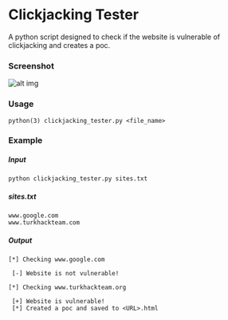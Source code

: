 # Clickjacking Tester

A python script designed to check if the website is vulnerable of clickjacking and creates a poc.

### Screenshot
![alt img](https://github.com/nig/Clickjacking-Tester/blob/master/ss.PNG)

### Usage

```
python(3) clickjacking_tester.py <file_name>
```

### Example

##### Input

```
python clickjacking_tester.py sites.txt
```

##### sites.txt

```
www.google.com
www.turkhackteam.com
```

##### Output

```
[*] Checking www.google.com

 [-] Website is not vulnerable!

[*] Checking www.turkhackteam.org

 [+] Website is vulnerable!
 [*] Created a poc and saved to <URL>.html
```
